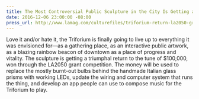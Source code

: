 ```yaml
---
title: The Most Controversial Public Sculpture in the City Is Getting a $100,000 Upgrade
date: 2016-12-06 23:00:00 -08:00
press_url: http://www.lamag.com/culturefiles/triforium-return-la2050-grant/
---
```


Love it and/or hate it, the Triforium is finally going to live up to everything it was envisioned for—as a gathering place, as an interactive public artwork, as a blazing rainbow beacon of downtown as a place of progress and vitality. The sculpture is getting a triumphal return to the tune of $100,000, won through the LA2050 grant competition. The money will be used to replace the mostly burnt-out bulbs behind the handmade Italian glass prisms with working LEDs, update the wiring and computer system that runs the thing, and develop an app people can use to compose music for the Triforium to play.
